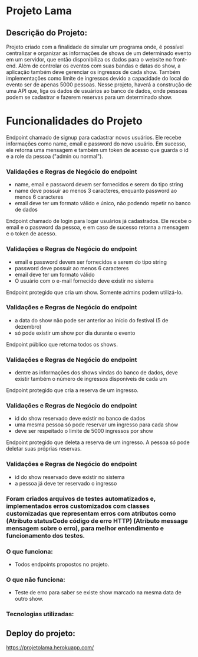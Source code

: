 # Projeto Lama

## Descrição do Projeto:

Projeto criado com a finalidade de simular um programa onde, é possível centralizar e organizar as informações de shows de um determinado evento em um servidor, que então disponibiliza os dados para o website no front-end. Além de controlar os eventos com suas bandas e datas do show, a aplicação também deve gerenciar os ingressos de cada show. Também implementações como limite de ingressos devido a capacidade do local do evento ser de apenas 5000 pessoas.
Nesse projeto, haverá a construção de uma API que, liga os dados de usuários ao banco de dados, onde pessoas podem se cadastrar e fazerem reservas para um determinado show.

# Funcionalidades do Projeto

Endpoint chamado de signup para cadastrar novos usuários. Ele recebe informações como name, email e password do novo usuário. Em sucesso, ele retorna uma mensagem e também um token de acesso que guarda o id e a role da pessoa ("admin ou normal").

### Validações e Regras de Negócio do endpoint 

- name, email e password devem ser fornecidos e serem do tipo string
- name deve possuir ao menos 3 caracteres, enquanto password ao menos 6 caracteres
- email deve ter um formato válido e único, não podendo repetir no banco de dados

Endpoint chamado de login para logar usuários já cadastrados. Ele recebe o email e o password da pessoa, e em caso de sucesso retorna a mensagem e o token de acesso.

### Validações e Regras de Negócio do endpoint 

- email e password devem ser fornecidos e serem do tipo string
- password deve possuir ao menos 6 caracteres
- email deve ter um formato válido
- O usuário com o e-mail fornecido deve existir no sistema

Endpoint protegido que cria um show. Somente admins podem utilizá-lo.

### Validações e Regras de Negócio do endpoint

- a data do show não pode ser anterior ao início do festival (5 de dezembro)
- só pode existir um show por dia durante o evento

Endpoint público que retorna todos os shows.

### Validações e Regras de Negócio do endpoint

- dentre as informações dos shows vindas do banco de dados, deve existir também o número de ingressos disponíveis de cada um

Endpoint protegido que cria a reserva de um ingresso.

### Validações e Regras de Negócio do endpoint

- id do show reservado deve existir no banco de dados
- uma mesma pessoa só pode reservar um ingresso para cada show
- deve ser respeitado o limite de 5000 ingressos por show

Endpoint protegido que deleta a reserva de um ingresso. A pessoa só pode deletar suas próprias reservas.

### Validações e Regras de Negócio do endpoint

- id do show reservado deve existir no sistema
- a pessoa já deve ter reservado o ingresso

### Foram criados arquivos de testes automatizados e, implementados erros customizados  com classes customizadas que representam erros com atributos como (Atributo statusCode código de erro HTTP) (Atributo message mensagem sobre o erro), para melhor entendimento e funcionamento dos testes.

### O que funciona:
- Todos endpoints propostos no projeto.

### O que não funciona:
- Teste de erro para saber se existe show marcado na mesma data de outro show.

### Tecnologias utilizadas:

## Deploy do projeto:
https://projetolama.herokuapp.com/


